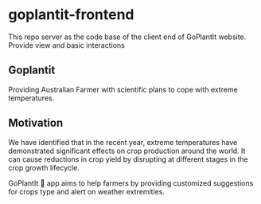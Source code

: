 # goplantit-frontend

This repo server as the code base of the client end of GoPlantIt website. Provide view and basic interactions

## Goplantit

Providing Australian Farmer with scientific plans to cope with extreme temperatures.

## Motivation

We have identified that in the recent year, extreme temperatures have demonstrated significant effects on crop production around the world. It can cause reductions in crop yield by disrupting at different stages in the crop growth lifecycle.

GoPlantIt 🌿 app aims to help farmers by providing customized suggestions for crops type and alert on weather extremities.
